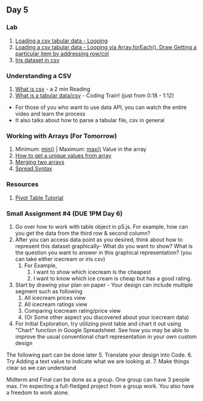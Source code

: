 ## Day 5

### Lab
1. [Loading a csv tabular data - Looping](https://editor.p5js.org/lee.inhye/sketches/NQPkkogw4) 
2. [Loading a csv tabular data - Looping via Array.forEach(). Draw Getting a particular item by addressing row/col](https://editor.p5js.org/lee.inhye/sketches/j2wUJrBJj)
3. [Iris dataset in csv](https://docs.google.com/spreadsheets/d/1rIMvjaV0EcMslx0bO6UGKQtCg3hHr6qvLmXjuNBg6S0/)

### Understanding a CSV 
1. [What is csv](https://csvloader.com/csv-guide/what-is-csv) - a 2 min Reading
2. [What is a tabular data/csv](https://www.youtube.com/results?search_query=what+is+csv) - Coding Train! (just from 0:18 - 1:12)
  - For those of you who want to use data API, you can watch the entire video and learn the process  
  - It also talks about how to parse a tabular file, csv in general 

### Working with Arrays (For Tomorrow)
1. Minimum: [min()](https://p5js.org/reference/#/p5/min) | Maximum: [max()](https://p5js.org/reference/#/p5/max) Value in the array
2. [How to get a unique values from array](https://appdividend.com/2022/01/28/how-to-get-distinct-values-from-array-in-javascript/)
3. [Merging two arrays](https://developer.mozilla.org/en-US/docs/Web/JavaScript/Reference/Global_Objects/Array/concat)
4. [Spread Syntax](https://developer.mozilla.org/en-US/docs/Web/JavaScript/Reference/Operators/Spread_syntax)

### Resources
1. [Pivot Table Tutorial](https://www.youtube.com/watch?v=0bojnxjNMTM)

### Small Assignment #4 (DUE 1PM Day 6)
1. Go over how to work with table object in p5.js. For example, how can you get the data from the third row & second column?
2. After you can access data point as you desired, think about how to represent this dataset graphically- What do you want to show? What is the question you want to answer in this graphical representation? (you can take either icecream or iris csv)
    1. For Example,
        1. I want to show which icecream is the cheapest
        2. I want to know which ice cream is cheap but has a good rating.
3. Start by drawing your plan on paper - Your design can include multiple segment such as following 
    1. All icecream prices view
    2. All icecream ratings view
    3. Comparing Icecream rating/price view
    4. (Or Some other aspect you discovered about your icecream data)
4. For Initial Exploration, try utilizing pivot table and chart it out using "Chart" function in Google Spreadsheet. See how you may be able to improve the usual conventional chart representation in your own custom design

The following part can be done later
5. Translate your design into Code.
6. Try Adding a text value to indicate what we are looking at. 
7. Make things clear so we can understand 

Midterm and Final can be done as a group. One group can have 3 people max. I'm expecting a full-fledged project from a group work. 
You also have a freedom to work alone. 
